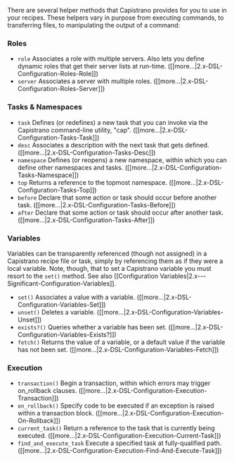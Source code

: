 There are several helper methods that Capistrano provides for you to use in your recipes. These helpers vary in purpose from executing commands, to transferring files, to manipulating the output of a command:

### Roles

* `role` Associates a role with multiple servers. Also lets you define dynamic roles that get their server lists at run-time. ([[more...|2.x-DSL-Configuration-Roles-Role]])
* `server` Associates a server with multiple roles. ([[more...|2.x-DSL-Configuration-Roles-Server]])

### Tasks & Namespaces

* `task` Defines (or redefines) a new task that you can invoke via the Capistrano command-line utility, "cap". ([[more...|2.x-DSL-Configuration-Tasks-Task]])
* `desc` Associates a description with the next task that gets defined. ([[more...|2.x-DSL-Configuration-Tasks-Desc]])
* `namespace` Defines (or reopens) a new namespace, within which you can define other namespaces and tasks. ([[more...|2.x-DSL-Configuration-Tasks-Namespace]])
* `top` Returns a reference to the topmost namespace. ([[more...|2.x-DSL-Configuration-Tasks-Top]])
* `before` Declare that some action or task should occur before another task. ([[more...|2.x-DSL-Configuration-Tasks-Before]])
* `after` Declare that some action or task should occur after another task. ([[more...|2.x-DSL-Configuration-Tasks-After]])

### Variables

Variables can be transparently referenced (though not assigned) in a Capistrano recipe file or task, simply by referencing them as if they were a local variable. Note, though, that to set a Capistrano variable you must resort to the `set()` method. See also [[Configuration Variables|2.x---Significant-Configuration-Variables]].

* `set()` Associates a value with a variable. ([[more...|2.x-DSL-Configuration-Variables-Set]])
* `unset()` Deletes a variable.  ([[more...|2.x-DSL-Configuration-Variables-Unset]])
* `exists?()` Queries whether a variable has been set.  ([[more...|2.x-DSL-Configuration-Variables-Exists?]])
* `fetch()` Returns the value of a variable, or a default value if the variable has not been set.  ([[more...|2.x-DSL-Configuration-Variables-Fetch]])

### Execution

* `transaction()` Begin a transaction, within which errors may trigger on_rollback clauses. ([[more...|2.x-DSL-Configuration-Execution-Transaction]])
* `on_rollback()` Specify code to be executed if an exception is raised within a transaction block.  ([[more...|2.x-DSL-Configuration-Execution-On-Rollback]])
* `current_task()` Return a reference to the task that is currently being executed. ([[more...|2.x-DSL-Configuration-Execution-Current-Task]])
* `find_and_execute_task` Execute a specified task at fully-qualified path. ([[more...|2.x-DSL-Configuration-Execution-Find-And-Execute-Task]])